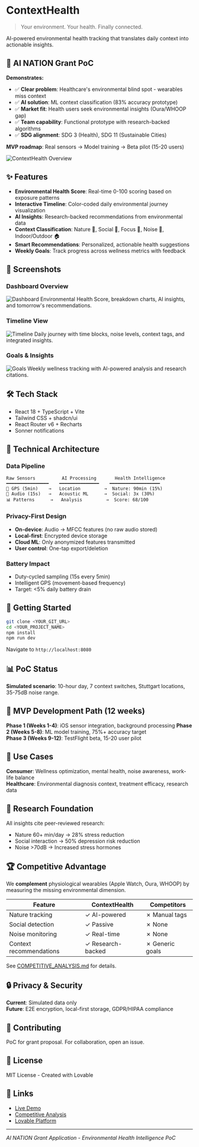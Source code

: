 # ContextHealth

> Your environment. Your health. Finally connected.

AI-powered environmental health tracking that translates daily context into actionable insights.

## 🎯 AI NATION Grant PoC

**Demonstrates:**
- ✅ **Clear problem**: Healthcare's environmental blind spot - wearables miss context
- ✅ **AI solution**: ML context classification (83% accuracy prototype)
- ✅ **Market fit**: Health users seek environmental insights (Oura/WHOOP gap)
- ✅ **Team capability**: Functional prototype with research-backed algorithms
- ✅ **SDG alignment**: SDG 3 (Health), SDG 11 (Sustainable Cities)

**MVP roadmap**: Real sensors → Model training → Beta pilot (15-20 users)

![ContextHealth Overview](./public/screenshots/overview.png)

## ✨ Features

- **Environmental Health Score**: Real-time 0-100 scoring based on exposure patterns
- **Interactive Timeline**: Color-coded daily environmental journey visualization
- **AI Insights**: Research-backed recommendations from environmental data
- **Context Classification**: Nature 🌳, Social 👥, Focus 🎯, Noise 📢, Indoor/Outdoor 🏠
- **Smart Recommendations**: Personalized, actionable health suggestions
- **Weekly Goals**: Track progress across wellness metrics with feedback

## 📸 Screenshots

### Dashboard Overview
![Dashboard](./public/screenshots/overview.png)
Environmental Health Score, breakdown charts, AI insights, and tomorrow's recommendations.

### Timeline View  
![Timeline](./public/screenshots/timeline.png)
Daily journey with time blocks, noise levels, context tags, and integrated insights.

### Goals & Insights
![Goals](./public/screenshots/insights.png)
Weekly wellness tracking with AI-powered analysis and research citations.

## 🛠️ Tech Stack

- React 18 + TypeScript + Vite
- Tailwind CSS + shadcn/ui
- React Router v6 + Recharts
- Sonner notifications

## 🔬 Technical Architecture

### Data Pipeline
```
Raw Sensors          AI Processing       Health Intelligence
━━━━━━━━━━━━━━━━    ━━━━━━━━━━━━━━━    ━━━━━━━━━━━━━━━━━━━
📍 GPS (5min)    →   Location         →  Nature: 90min (15%)
🎤 Audio (15s)   →   Acoustic ML      →  Social: 3x (30%)
📊 Patterns      →   Analysis         →  Score: 68/100
```

### Privacy-First Design
- **On-device**: Audio → MFCC features (no raw audio stored)
- **Local-first**: Encrypted device storage
- **Cloud ML**: Only anonymized features transmitted
- **User control**: One-tap export/deletion

### Battery Impact
- Duty-cycled sampling (15s every 5min)
- Intelligent GPS (movement-based frequency)
- Target: <5% daily battery drain

## 🚀 Getting Started

```bash
git clone <YOUR_GIT_URL>
cd <YOUR_PROJECT_NAME>
npm install
npm run dev
```

Navigate to `http://localhost:8080`

## 📊 PoC Status

**Simulated scenario**: 10-hour day, 7 context switches, Stuttgart locations, 35-75dB noise range.

## 🚦 MVP Development Path (12 weeks)

**Phase 1 (Weeks 1-4)**: iOS sensor integration, background processing
**Phase 2 (Weeks 5-8)**: ML model training, 75%+ accuracy target  
**Phase 3 (Weeks 9-12)**: TestFlight beta, 15-20 user pilot

## 🎯 Use Cases

**Consumer**: Wellness optimization, mental health, noise awareness, work-life balance  
**Healthcare**: Environmental diagnosis context, treatment efficacy, research data

## 🔬 Research Foundation

All insights cite peer-reviewed research:
- Nature 60+ min/day → 28% stress reduction
- Social interaction → 50% depression risk reduction  
- Noise >70dB → Increased stress hormones

## 🏆 Competitive Advantage

We **complement** physiological wearables (Apple Watch, Oura, WHOOP) by measuring the missing environmental dimension.

| Feature | ContextHealth | Competitors |
|---------|---------------|-------------|
| Nature tracking | ✓ AI-powered | ✗ Manual tags |
| Social detection | ✓ Passive | ✗ None |
| Noise monitoring | ✓ Real-time | ✗ None |
| Context recommendations | ✓ Research-backed | ✗ Generic goals |

See [COMPETITIVE_ANALYSIS.md](./README_COMPETITIVE_ANALYSIS.md) for details.

## 🔒 Privacy & Security

**Current**: Simulated data only  
**Future**: E2E encryption, local-first storage, GDPR/HIPAA compliance

## 🤝 Contributing

PoC for grant proposal. For collaboration, open an issue.

## 📄 License

MIT License - Created with Lovable

## 🔗 Links

- [Live Demo](https://lovable.dev/projects/5155ad08-15cd-4599-a268-43759bc0a9cf)
- [Competitive Analysis](./README_COMPETITIVE_ANALYSIS.md)
- [Lovable Platform](https://lovable.dev)

---

*AI NATION Grant Application - Environmental Health Intelligence PoC*
